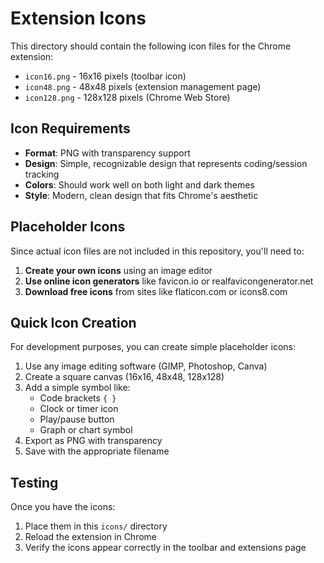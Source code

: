 # Extension Icons

This directory should contain the following icon files for the Chrome extension:

- `icon16.png` - 16x16 pixels (toolbar icon)
- `icon48.png` - 48x48 pixels (extension management page)
- `icon128.png` - 128x128 pixels (Chrome Web Store)

## Icon Requirements

- **Format**: PNG with transparency support
- **Design**: Simple, recognizable design that represents coding/session tracking
- **Colors**: Should work well on both light and dark themes
- **Style**: Modern, clean design that fits Chrome's aesthetic

## Placeholder Icons

Since actual icon files are not included in this repository, you'll need to:

1. **Create your own icons** using an image editor
2. **Use online icon generators** like favicon.io or realfavicongenerator.net
3. **Download free icons** from sites like flaticon.com or icons8.com

## Quick Icon Creation

For development purposes, you can create simple placeholder icons:

1. Use any image editing software (GIMP, Photoshop, Canva)
2. Create a square canvas (16x16, 48x48, 128x128)
3. Add a simple symbol like:
   - Code brackets `{ }`
   - Clock or timer icon
   - Play/pause button
   - Graph or chart symbol
4. Export as PNG with transparency
5. Save with the appropriate filename

## Testing

Once you have the icons:
1. Place them in this `icons/` directory
2. Reload the extension in Chrome
3. Verify the icons appear correctly in the toolbar and extensions page
